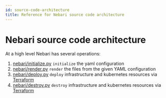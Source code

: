 ```yaml
---
id: source-code-architecture
title: Reference for Nebari source code architecture
---
```


# Nebari source code architecture

At a high level Nebari has several operations:

1. [nebari/initialize.py](https://github.com/Quansight/qhub/blob/main/qhub/initialize.py) `initialize` the yaml configuration
2. [nebari/render.py](https://github.com/Quansight/qhub/blob/main/qhub/render.py) `render` the files from the given YAML configuration
3. [nebari/deploy.py](https://github.com/Quansight/qhub/blob/main/qhub/deploy.py) `deploy` infrastructure and kubernetes resources via [Terraform](https://www.terraform.io/)
4. [nebari/destroy.py](https://github.com/Quansight/qhub/blob/main/qhub/destroy.py) `destroy` infrastructure and kubernetes resources via [Terraform](https://www.terraform.io/)

